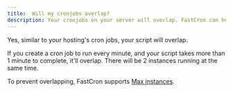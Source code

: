 ```yaml
---
title:  Will my cronjobs overlap?
description: Your cronjobs on your server will overlap. FastCron can help with that!
---
```


Yes, similar to your hosting's cron jobs, your script will overlap.

If you create a cron job to run every minute, and your script takes more than 1 minute to complete, it'll overlap. There will be 2 instances running at the same time.

To prevent overlapping, FastCron supports [Max instances](/blog/max-instances).